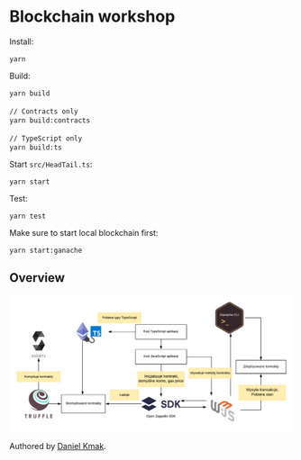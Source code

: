 # Blockchain workshop

Install:
```
yarn
```

Build:

```
yarn build

// Contracts only
yarn build:contracts

// TypeScript only
yarn build:ts
```

Start `src/HeadTail.ts`:
```
yarn start
```

Test:
```
yarn test
```

Make sure to start local blockchain first:

```
yarn start:ganache
```

## Overview

![Diagram](diagram.png?raw=true "Optional Title")


Authored by [Daniel Kmak](https://www.linkedin.com/in/kmakdaniel/).